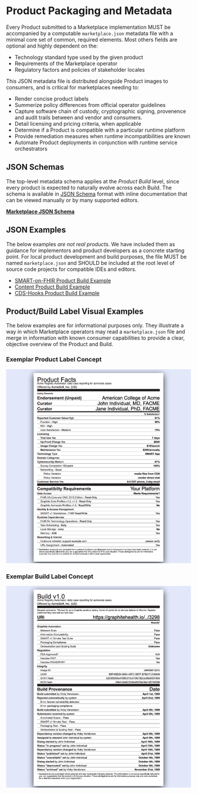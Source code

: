 # Product Packaging and Metadata


Every Product submitted to a Marketplace implementation MUST be accompanied by a computable `marketplace.json` metadata file with a minimal core set of common, required elements. Most others fields are optional and highly dependent on the:

 * Technology standard type used by the given product
 * Requirements of the Marketplace operator
 * Regulatory factors and policies of stakeholder locales

This JSON metadata file is distributed alongside Product images to consumers, and is critical for marketplaces needing to:

 * Render concise product labels
 * Summerize policy differences from official operator guidelines
 * Capture software chain of custody, cryptographic signing, provenence and audit trails between and vendor and consumers.
 * Detail licensing and pricing criteria, when applicable
 * Determine if a Product is compatible with a particular runtime platform
 * Provide remediation measures when runtime incompatibilities are known  
 * Automate Product deployments in conjunction with runtime service orchestrators

## JSON Schemas

The top-level metadata schema applies at the _Product Build_ level, since every product is expected to naturally evolve across each Build. The schema is available in [JSON Schema](https://json-schema.org) format with inline documentation that can be viewed manually or by many supported editors.

**[Marketplace JSON Schema](../metadata/schema/build.json)**

## JSON Examples

The below examples _are not real products_. We have included them as guidance for implementors and product developers as a concrete starting point. For local product development and build purposes, the file MUST be named `marketplace.json` and SHOULD be included at the root level of source code projects for compatible IDEs and editors.

 * [SMART-on-FHIR Product Build Example](../metadata/example/smart.product.build.json)
 * [Content Product Build Example](../metadata/example/smart.product.build.json)
 * [CDS-Hooks Product Build Example](../metadata/example/cds-hooks.product.build.json)

## Product/Build Label Visual Examples

The below examples are for informational purposes only. They illustrate a way in which Marketplace operators may read a `marketplace.json` file and merge in information with known consumer capabilities to provide a clear, objective overview of the Product and Build.

### Exemplar Product Label Concept
![example-product-label](example-product-label-v13.png)

### Exemplar Build Label Concept
![example-build-label](example-build-label-v13.png)
